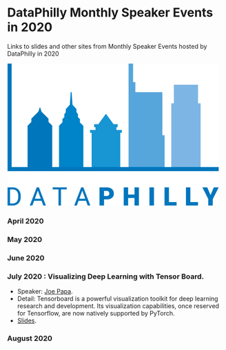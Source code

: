 # DataPhilly Monthly Speaker Events in 2020
Links to slides and other sites from Monthly Speaker Events hosted by DataPhilly in 2020

<img src="DataPhillyLogo_Final-01.png?raw=true"/>

### April 2020

### May 2020

### June 2020

### July 2020 : Visualizing Deep Learning with Tensor Board. 
  * Speaker: [Joe Papa](https://www.linkedin.com/in/mrjoepapa/).  
  * Detail: Tensorboard is a powerful visualization toolkit for deep learning research and development. Its visualization capabilities, once reserved for Tensorflow, are now natively supported by PyTorch.  
  * [Slides](/pdf/July2020_JoePapa_TensorboardWithPyTorch.pdf).  

### August 2020

